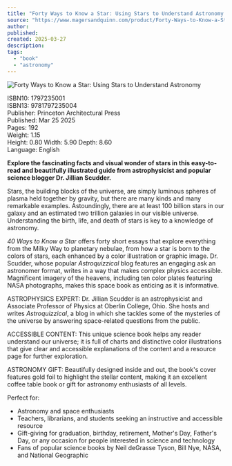 ```yaml
---
title: "Forty Ways to Know a Star: Using Stars to Understand Astronomy - Magers & Quinn Booksellers"
source: "https://www.magersandquinn.com/product/Forty-Ways-to-Know-a-Star-Using-Stars-to-Understand-Astronomy/26879805"
author:
published:
created: 2025-03-27
description:
tags:
  - "book"
  - "astronomy"
---
```

![Forty Ways to Know a Star: Using Stars to Understand Astronomy](https://www.magersandquinn.com/product/productimage/9781797235004.jpg)

ISBN10: 1797235001  
ISBN13: 9781797235004  
Publisher: Princeton Architectural Press  
Published: Mar 25 2025  
Pages: 192  
Weight: 1.15  
Height: 0.80 Width: 5.90 Depth: 8.60  
Language: English  

**Explore the fascinating facts and visual wonder of stars in this easy-to-read and beautifully illustrated guide from astrophysicist and popular science blogger Dr. Jillian Scudder.**

Stars, the building blocks of the universe, are simply luminous spheres of plasma held together by gravity, but there are many kinds and many remarkable examples. Astoundingly, there are at least 100 billion stars in our galaxy and an estimated two trillion galaxies in our visible universe. Understanding the birth, life, and death of stars is key to a knowledge of astronomy.

*40 Ways to Know a Star* offers forty short essays that explore everything from the Milky Way to planetary nebulae, from how a star is born to the colors of stars, each enhanced by a color illustration or graphic image. Dr. Scudder, whose popular *Astroquizzical* blog features an engaging ask an astronomer format, writes in a way that makes complex physics accessible. Magnificent imagery of the heavens, including ten color plates featuring NASA photographs, makes this space book as enticing as it is informative.

ASTROPHYSICS EXPERT: Dr. Jillian Scudder is an astrophysicist and Associate Professor of Physics at Oberlin College, Ohio. She hosts and writes *Astroquizzical*, a blog in which she tackles some of the mysteries of the universe by answering space-related questions from the public.

ACCESSIBLE CONTENT: This unique science book helps any reader understand our universe; it is full of charts and distinctive color illustrations that give clear and accessible explanations of the content and a resource page for further exploration.

ASTRONOMY GIFT: Beautifully designed inside and out, the book's cover features gold foil to highlight the stellar content, making it an excellent coffee table book or gift for astronomy enthusiasts of all levels.

Perfect for:

- Astronomy and space enthusiasts
- Teachers, librarians, and students seeking an instructive and accessible resource
- Gift-giving for graduation, birthday, retirement, Mother's Day, Father's Day, or any occasion for people interested in science and technology
- Fans of popular science books by Neil deGrasse Tyson, Bill Nye, NASA, and National Geographic